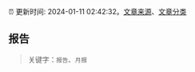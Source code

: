 :alarm_clock: 更新时间: 2024-01-11 02:42:32。[文章来源](/README.md)、[文章分类](/TAGS.md)

## 报告


> 关键字：`报告`、`月报`



